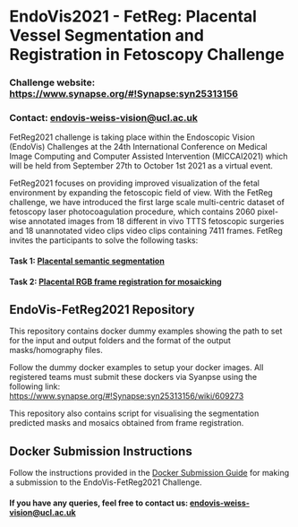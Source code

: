 # EndoVis2021 - FetReg: Placental Vessel Segmentation and Registration in Fetoscopy Challenge

### Challenge website: https://www.synapse.org/#!Synapse:syn25313156
### Contact: endovis-weiss-vision@ucl.ac.uk

FetReg2021 challenge is taking place within the Endoscopic Vision (EndoVis) Challenges at the 24th International Conference on Medical Image Computing and Computer Assisted Intervention (MICCAI2021) which will be held from September 27th to October 1st 2021 as a virtual event. 

FetReg2021 focuses on providing improved visualization of the fetal environment by expanding the fetoscopic field of view.
With the FetReg challenge, we have introduced the first large scale multi-centric dataset of fetoscopy laser photocoagulation procedure, which contains 2060 pixel-wise annotated images from 18 different in vivo TTTS fetoscopic surgeries and 18 unannotated video clips video clips containing 7411 frames. 
FetReg invites the participants to solve the following tasks:
#### Task 1: [Placental semantic segmentation](https://www.synapse.org/#!Synapse:syn25313156/wiki/610166)
#### Task 2: [Placental RGB frame registration for mosaicking](https://www.synapse.org/#!Synapse:syn25313156/wiki/610166)


## EndoVis-FetReg2021 Repository

This repository contains docker dummy examples showing the path to set for the input and output folders and the format of the output masks/homography files. 

Follow the dummy docker examples to setup your docker images. All registered teams must submit these dockers via Syanpse using the following link:
https://www.synapse.org/#!Synapse:syn25313156/wiki/609273

This repository also contains script for visualising the segmentation predicted masks and mosaics obtained from frame registration. 


## Docker Submission Instructions
Follow the instructions provided in the [Docker Submission Guide](https://github.com/sophiabano/EndoVis-FetReg2021/blob/master/EndoVis-FetReg2021_submission_guide.pdf) for making a submission to the EndoVis-FetReg2021 Challenge. 


#### If you have any queries, feel free to contact us: endovis-weiss-vision@ucl.ac.uk

